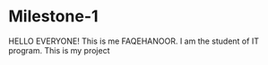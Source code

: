 # Milestone-1
HELLO EVERYONE! This is me FAQEHANOOR. I am the student of IT program. This is my project
